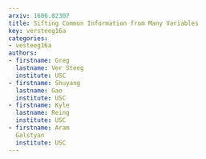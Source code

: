 ```yaml
---
arxiv: 1606.02307
title: Sifting Common Information from Many Variables
key: versteeg16a
categories:
- vesteeg16a
authors:
- firstname: Greg
  lastname: Ver Steeg
  institute: USC
- firstname: Shuyang
  lastname: Gao
  institute: USC
- firstname: Kyle
  lastname: Reing
  institute: USC
- firstname: Aram
  Galstyan
  institute: USC
---
```

